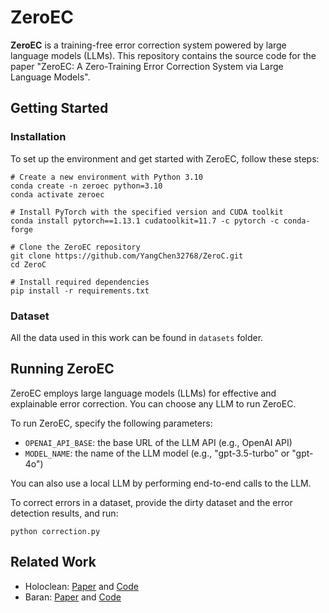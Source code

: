 # ZeroEC
**ZeroEC** is a training-free error correction system powered by large language models (LLMs). This repository contains the source code for the paper "ZeroEC: A Zero-Training Error Correction System via Large Language Models".
## Getting Started

### Installation

To set up the environment and get started with ZeroEC, follow these steps:

   ```
   # Create a new environment with Python 3.10
   conda create -n zeroec python=3.10
   conda activate zeroec

   # Install PyTorch with the specified version and CUDA toolkit
   conda install pytorch==1.13.1 cudatoolkit=11.7 -c pytorch -c conda-forge

   # Clone the ZeroEC repository
   git clone https://github.com/YangChen32768/ZeroC.git
   cd ZeroC

   # Install required dependencies
   pip install -r requirements.txt
   ```
### Dataset

All the data used in this work can be found in `datasets` folder.

## Running ZeroEC

ZeroEC employs large language models (LLMs) for effective and explainable error correction. You can choose any LLM to run ZeroEC.

To run ZeroEC, specify the following parameters:

* `OPENAI_API_BASE`: the base URL of the LLM API (e.g., OpenAI API)
* `MODEL_NAME`: the name of the LLM model (e.g., "gpt-3.5-turbo" or "gpt-4o")

You can also use a local LLM by performing end-to-end calls to the LLM.

To correct errors in a dataset, provide the dirty dataset and the error detection results, and run:
```
python correction.py
```

## Related Work
- Holoclean: [Paper](https://www.vldb.org/pvldb/vol10/p1190-rekatsinas.pdf) and [Code](https://github.com/HoloClean/holoclean)
- Baran: [Paper](https://vldb.org/pvldb/vol13/p1948-mahdavi.pdf) and [Code](https://github.com/BigDaMa/raha)
